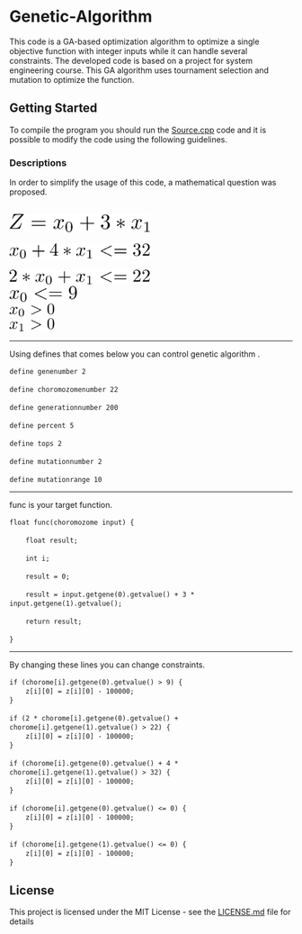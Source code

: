 # Genetic-Algorithm

This code is a GA-based optimization algorithm to optimize a single objective function with integer inputs while it can handle several constraints.
The developed code is based on a project for system engineering course.	This GA algorithm uses tournament selection and mutation to optimize the function.

## Getting Started

To compile the program you should run the [Source.cpp](src/Source.cpp) code and it is possible to modify the code using the following guidelines.


### Descriptions 

In order to simplify the usage of this code, a mathematical question was proposed. 

<br>
<div align="left">
<img src="https://github.com/mojtaba1995/Genetic-Algorithm/blob/master/images/fitness.png" width="250">
</div>
<br>
<div align="left">
<img src="https://github.com/mojtaba1995/Genetic-Algorithm/blob/master/images/C1.png" width="250">
</div>
<br>
<img src="https://github.com/mojtaba1995/Genetic-Algorithm/blob/master/images/C2.png" width="250">
</div>
<br>
<img src="https://github.com/mojtaba1995/Genetic-Algorithm/blob/master/images/C3.png" width="120">
</div>
<br>
<img src="https://github.com/mojtaba1995/Genetic-Algorithm/blob/master/images/C4.png" width="80">
</div>
<br>
<img src="https://github.com/mojtaba1995/Genetic-Algorithm/blob/master/images/C5.png" width="80">
</div>
<br>



---------------------------------------------------------------------------------

Using defines that comes below you can control genetic algorithm .
```
define genenumber 2

define choromozomenumber 22

define generationnumber 200

define percent 5

define tops 2

define mutationnumber 2

define mutationrange 10
```
---------------------------------------------------------------------------------
func is your target function.
```
float func(choromozome input) {

	float result;
	
	int i;
	
	result = 0;
	
	result = input.getgene(0).getvalue() + 3 * input.getgene(1).getvalue();
	
  	return result;
  	
}
```
---------------------------------------------------------------------------------
By changing these lines you can change constraints.
```
if (chorome[i].getgene(0).getvalue() > 9) {
	z[i][0] = z[i][0] - 100000;
}
			
if (2 * chorome[i].getgene(0).getvalue() + chorome[i].getgene(1).getvalue() > 22) {
	z[i][0] = z[i][0] - 100000;
}
			
if (chorome[i].getgene(0).getvalue() + 4 * chorome[i].getgene(1).getvalue() > 32) {
	z[i][0] = z[i][0] - 100000;
}
			
if (chorome[i].getgene(0).getvalue() <= 0) {
	z[i][0] = z[i][0] - 100000;
}
			
if (chorome[i].getgene(1).getvalue() <= 0) {
	z[i][0] = z[i][0] - 100000;
}
```		


## License

This project is licensed under the MIT License - see the [LICENSE.md](LICENSE.md) file for details


